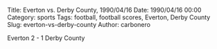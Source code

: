 Title: Everton vs. Derby County, 1990/04/16
Date: 1990/04/16 00:00
Category: sports
Tags: football, football scores, Everton, Derby County
Slug: everton-vs-derby-county
Author: carbonero


Everton 2 - 1 Derby County
